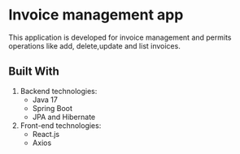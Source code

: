 # Invoice management app
This application is developed for invoice management and permits operations like add, delete,update and list invoices.

## Built With 
1. Backend technologies:
   - Java 17
   - Spring Boot
   - JPA and Hibernate  
2. Front-end technologies: 
   - React.js
   - Axios
